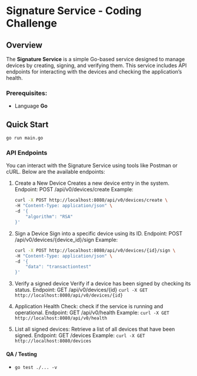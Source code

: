 # Signature Service - Coding Challenge

## Overview

The **Signature Service** is a simple Go-based service designed to manage devices by creating, signing, and verifying them. This service includes API endpoints for interacting with the devices and checking the application’s health.



### Prerequisites:
- Language **Go**

## Quick Start

`go run main.go`

### API Endpoints

You can interact with the Signature Service using tools like Postman or cURL. Below are the available endpoints:


1. Create a New Device
    Creates a new device entry in the system.
    Endpoint: POST /api/v0/devices/create
    Example:
    ```bash
    curl -X POST http://localhost:8080/api/v0/devices/create \
    -H "Content-Type: application/json" \
    -d '{
        "algorithm": "RSA"
    }'

2. Sign a Device
    Sign into a specific device using its ID.
    Endpoint: POST /api/v0/devices/{device_id}/sign
    Example:
    ```bash
    curl -X POST http://localhost:8080/api/v0/devices/{id}/sign \
    -H "Content-Type: application/json" \
    -d '{
        "data": "transactiontest"
    }'

3. Verify a signed device 
    Verify if a device has been signed by checking its status.
    Endpoint: GET /api/v0/devices/{id}
    `curl -X GET http://localhost:8080/api/v0/devices/{id}`

4. Application Health Check:
    check if the service is running and operational.
    Endpoint: GET /api/v0/health
    Example:
    `curl -X GET http://localhost:8080/api/v0/health`

5. List all signed devices:
    Retrieve a list of all devices that have been signed.
    Endpoint: GET /devices
    Example:
    `curl -X GET http://localhost:8080/devices`

#### QA / Testing

- `go test ./... -v`